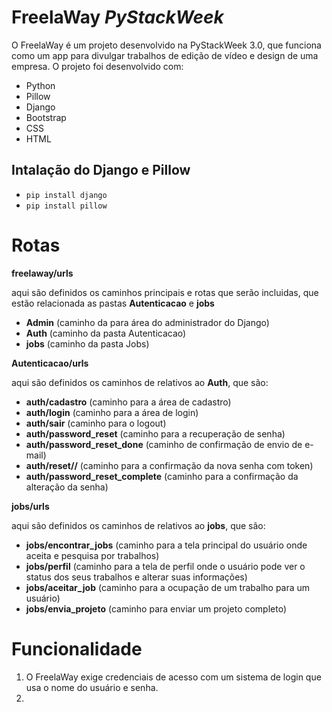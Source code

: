 # FreelaWay *PyStackWeek*

O FreelaWay é um projeto desenvolvido na PyStackWeek 3.0, que funciona como um app para divulgar trabalhos de edição de vídeo e design de uma empresa.
O projeto foi desenvolvido com:

- Python
- Pillow
- Django
- Bootstrap
- CSS
- HTML

## Intalação do Django e Pillow

- ``pip install django``
- ``pip install pillow``

# Rotas

__freelaway/urls__

aqui são definidos os caminhos principais e rotas que serão incluidas, que estão relacionada as pastas **Autenticacao** e **jobs**

- **Admin** (caminho da para área do administrador do Django)
- **Auth** (caminho da pasta Autenticacao)
- **jobs** (caminho da pasta Jobs)

__Autenticacao/urls__

aqui são definidos os caminhos de relativos ao **Auth**, que são: 

- **auth/cadastro** (caminho para a área de cadastro)
- **auth/login** (caminho para a área de login) 
- **auth/sair** (caminho para o logout) 
- **auth/password_reset** (caminho para a recuperação de senha) 
- **auth/password_reset_done** (caminho de confirmação de envio de e-mail) 
- **auth/reset/<uidb64>/<token>** (caminho para a confirmação da nova senha com token) 
- **auth/password_reset_complete** (caminho para a confirmação da alteração da senha) 
  
__jobs/urls__

aqui são definidos os caminhos de relativos ao **jobs**, que são:
  
- **jobs/encontrar_jobs** (caminho para a tela principal do usuário onde aceita e pesquisa por trabalhos)
- **jobs/perfil** (caminho para a tela de perfil onde o usuário pode ver o status dos seus trabalhos e alterar suas informações)
- **jobs/aceitar_job** (caminho para a ocupação de um trabalho para um usuário)
- **jobs/envia_projeto** (caminho para enviar um projeto completo)
  
# Funcionalidade

1. O FreelaWay exige credenciais de acesso com um sistema de login que usa o nome do usuário e senha.
2. 

